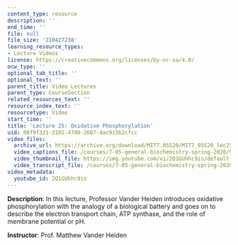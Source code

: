 ```yaml
---
content_type: resource
description: ''
end_time: ''
file: null
file_size: '210427238'
learning_resource_types:
- Lecture Videos
license: https://creativecommons.org/licenses/by-nc-sa/4.0/
ocw_type: ''
optional_tab_title: ''
optional_text: ''
parent_title: Video Lectures
parent_type: CourseSection
related_resources_text: ''
resource_index_text: ''
resourcetype: Video
start_time: ''
title: 'Lecture 25: Oxidative Phosphorylation'
uid: 08f9f321-2102-47d0-2607-4ac915b2cfcc
video_files:
  archive_url: https://archive.org/download/MIT7.05S20/MIT7_05S20_lec25_300k.mp4
  video_captions_file: /courses/7-05-general-biochemistry-spring-2020/98365d11c95c568fa7dc2a97c632f89b_2Q1GUhhc9is.vtt
  video_thumbnail_file: https://img.youtube.com/vi/2Q1GUhhc9is/default.jpg
  video_transcript_file: /courses/7-05-general-biochemistry-spring-2020/7cf8f75f6d78df4c757c3b49f6c0e19c_2Q1GUhhc9is.pdf
video_metadata:
  youtube_id: 2Q1GUhhc9is
---
```


**Description**: In this lecture, Professor Vander Heiden introduces oxidative phosphorylation with the analogy of a biological battery and goes on to describe the electron transport chain, ATP synthase, and the role of membrane potential or pH. 

**Instructor**: Prof. Matthew Vander Heiden

